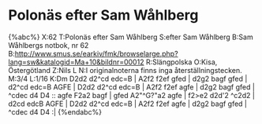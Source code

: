 # Polonäs efter Sam Wåhlberg

{%abc%}
X:62
T:Polonäs efter Sam Wåhlberg
S:efter Sam Wåhlberg
B:Sam Wåhlbergs notbok, nr 62
B:http://www.smus.se/earkiv/fmk/browselarge.php?lang=sw&katalogid=Ma+10&bildnr=00012
R:Slängpolska
O:Kisa, Östergötland
Z:Nils L
N:I originalnoterna finns inga återställningstecken.
M:3/4
L:1/16
K:Dm
D2d2 d2^cd edc=B | A2f2 f2ef gfed | d2g2 bagf gfed | d2^cd edc=B AGFE | 
D2d2 d2^cd edc=B | A2f2 f2ef agfe | d2g2 bagf gfed | ^cdec d4 D4 ::
agfe F2a2 bagf | gfed A2"^G?"a2 agfe | f2>e2 d2d'2 ^c2d2 | d2cd edcB AGFE |
D2d2 d2^cd edc=B | A2f2 f2ef agfe | d2g2 bagf gfed | ^cdec d4 D4 :|
{%endabc%}
